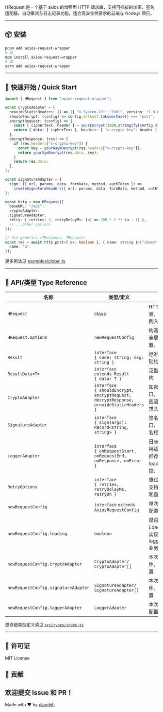 

HRequest 是一个基于 axios 的增强型 HTTP 请求库，支持可插拔的加密、签名适配器，自动重试与日志记录功能，适合高安全性要求的前端与 Node.js 项目。

---



## 📦 安装

```bash
pnpm add axios-request-wrapper
# 或
npm install axios-request-wrapper
# 或
yarn add axios-request-wrapper
```
---

## 🚀 快速开始 / Quick Start

```typescript
import { HRequest } from "axios-request-wrapper";

const cryptoAdapter = {
  provideStaticHeaders: () => ({ "X-System-Id": "1001", version: "1.0.0" }),
  shouldEncrypt: (config) => config.method?.toLowerCase() === "post",
  encryptRequest: (config) => {
    const { cipherText, header } = yourEncrypt(JSON.stringify(config.data));
    return { data: { cipherText }, headers: { "x-crypto-key": header } };
  },
  decryptResponse: (res) => {
    if (res.headers["x-crypto-key"]) {
      const key = yourAsymDecrypt(res.headers["x-crypto-key"]);
      return yourSymDecrypt(res.data, key);
    }
    return res.data;
  },
};

const signatureAdapter = {
  sign: ({ url, params, data, formData, method, authToken }) =>
    createSignatureHeaders({ url, params, data, formData, method, authToken }),
};

const http = new HRequest({
  baseURL: "/api",
  cryptoAdapter,
  signatureAdapter,
  retry: { retries: 2, retryDelayMs: (a) => 200 * 2 ** (a - 1) },
  // ...other options
});

// Use generics <TResponse, TRequest>
const res = await http.post<{ ok: boolean }, { name: string }>("/demo", {
  name: "a",
});
```

更多用法见 [examples/global.ts](./examples/global.ts)

---

## 🧩 API/类型 Type Reference

| 名称                                | 类型/定义                                                                                  | 说明                                                        |
| ----------------------------------- | ------------------------------------------------------------------------------------------ | ----------------------------------------------------------- |
| `HRequest`                          | class                                                                                      | HTTP 请求主类，所有请求实例入口                             |
| `HRequest.options`                  | `newRequestConfig`                                                                         | 构造参数，支持全局配置适配器、日志等                        |
| `Result`                            | `interface`<br> `{ code: string; msg: string }`                                            | 标准返回结果基础结构                                        |
| `ResultData<T>`                     | `interface`<br> `extends Result`<br> `{ data: T }`                                         | 泛型返回数据结构                                            |
| `CryptoAdapter`                     | `interface`<br> `{ shouldEncrypt, encryptRequest, decryptResponse, provideStaticHeaders }` | 加密适配器接口，可自定义加密流程及注入请求头                |
| `SignatureAdapter`                  | `interface`<br> `{ sign(args): Record<string, string> }`                                   | 签名适配器接口，用于生成签名相关请求头                      |
| `LoggerAdapter`                     | `interface`<br> `{ onRequestStart, onRequestEnd, onResponse, onError }`                    | 日志/埋点/副作用适配器接口，推荐用于 loading、监控、调试等  |
| `RetryOptions`                      | `interface`<br> `{ retries, retryDelayMs, retryOn }`                                       | 重试参数配置，支持自定义次数和重试策略                      |
| `newRequestConfig`                  | `interface` `extends AxiosRequestConfig`                                                   | 单次请求的全部配置                                          |
| `newRequestConfig.loading`          | `boolean`                                                                                  | 是否需要显示 Loading（具体实现由 loggerAdapter/业务层决定） |
| `newRequestConfig.cryptoAdapter`    | `CryptoAdapter/ CryptoAdapter[]`                                                           | 本次请求加密插件，覆盖全局配置                              |
| `newRequestConfig.signatureAdapter` | `SignatureAdapter/ SignatureAdapter[]`                                                     | 本次请求签名插件，覆盖全局配置                              |
| `newRequestConfig.loggerAdapter`    | `LoggerAdapter`                                                                            | 本次请求日志适配器，覆盖全局                                |

更详细类型定义请见 [`src/types/index.ts`](./src/types/index.ts)

---


## 📝 许可证

MIT License


## 🤝 贡献
欢迎提交 Issue 和 PR！
---
Made with ❤️ by [clarehjh](https://github.com/clarehjh)
